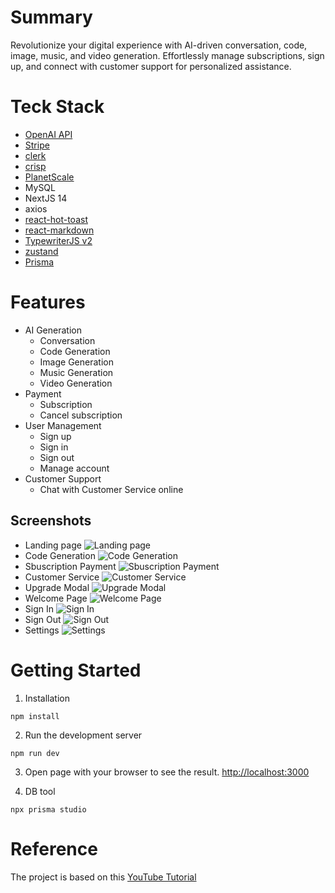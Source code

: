 # Summary
Revolutionize your digital experience with AI-driven conversation, code, image, music, and video generation. Effortlessly manage subscriptions, sign up, and connect with customer support for personalized assistance. 

# Teck Stack
- [OpenAI API](https://platform.openai.com/)
- [Stripe](https://stripe.com/)
- [clerk](https://clerk.com/)
- [crisp](https://crisp.chat/en/chatbot/)
- [PlanetScale](https://planetscale.com/)
- MySQL
- NextJS 14
- axios
- [react-hot-toast](https://github.com/timolins/react-hot-toast)
- [react-markdown](https://github.com/remarkjs/react-markdown)
- [TypewriterJS v2](https://github.com/tameemsafi/typewriterjs)
- [zustand](https://github.com/pmndrs/zustand)
- [Prisma](https://www.prisma.io/)

# Features
- AI Generation
  - Conversation
  - Code Generation
  - Image Generation
  - Music Generation
  - Video Generation
- Payment
  - Subscription
  - Cancel subscription
- User Management
  - Sign up
  - Sign in
  - Sign out
  - Manage account
- Customer Support
  - Chat with Customer Service online

## Screenshots
- Landing page
  ![Landing page](./screenshots/landing.jpg)
- Code Generation
  ![Code Generation](./screenshots/code.jpg)
- Sbuscription Payment
  ![Sbuscription Payment](./screenshots/payment.jpg)
- Customer Service
  ![Customer Service](./screenshots/custome_service.jpg)
- Upgrade Modal
  ![Upgrade Modal](./screenshots/upgrade_moda.jpg)
- Welcome Page
  ![Welcome Page](./screenshots/welcome.jpg)
- Sign In
  ![Sign In](./screenshots/sign_in.jpg)
- Sign Out
  ![Sign Out](./screenshots/sign_out.jpg)
- Settings
  ![Settings](./screenshots/settings.jpg)

# Getting Started
1. Installation
  ```shell
  npm install
  ```
2. Run the development server
  ```shell
  npm run dev
  ```
3. Open page with your browser to see the result.
  [http://localhost:3000](http://localhost:3000)

4. DB tool
  ```shell
  npx prisma studio
  ```

# Reference
The project is based on this [YouTube Tutorial](https://youtu.be/ffJ38dBzrlY?si=v2viBUN_qJIb0m-Z)
